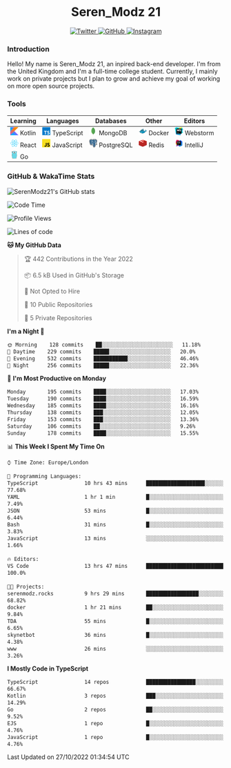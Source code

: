 <div align="center">
  <h1>Seren_Modz 21</h1>
  <a href="https://twitter.com/SerenModz21">
    <img alt="Twitter" src="https://img.shields.io/badge/twitter%20-%231DA1F2.svg?&style=for-the-badge&logo=Twitter&logoColor=white">
  </a>
  <a href="https://github.com/SerenModz21">
    <img alt="GitHub" src="https://img.shields.io/badge/github%20-%23121011.svg?&style=for-the-badge&logo=github&logoColor=white">
  </a>
  <a href="https://www.instagram.com/serenmodz21">
    <img alt="Instagram" src="https://img.shields.io/badge/instagram%20-%23E4405F.svg?&style=for-the-badge&logo=Instagram&logoColor=white">
  </a>
</div>

### Introduction

Hello! My name is Seren_Modz 21, an inpired back-end developer. I'm from the United Kingdom and I'm a full-time college student. Currently, I mainly work on private projects but I plan to grow and achieve my goal of working on more open source projects. 

### Tools

 **Learning**                                        | **Languages**                                               | **Databases**                                               | **Other**                                           | **Editors**                                                  
-----------------------------------------------------|-------------------------------------------------------------|-------------------------------------------------------------|-----------------------------------------------------|--------------------------------------------------------------
 <img width="19px" src="./assets/kotlin.svg"> Kotlin | <img width="19px" src="./assets/typescript.svg"> TypeScript | <img width="19px" src="./assets/mongodb.svg"> MongoDB       | <img width="19px" src="./assets/docker.svg"> Docker | <img width="19px" src="./assets/webstorm.svg"> Webstorm      
 <img width="19px" src="./assets/react.svg"> React   | <img width="19px" src="./assets/javascript.svg"> JavaScript | <img width="19px" src="./assets/postgresql.svg"> PostgreSQL | <img width="19px" src="./assets/redis.svg"> Redis   | <img width="19px" src="./assets/intellij-idea.svg"> IntelliJ
 <img width="19px" src="./assets/go.svg"> Go         |                                                             |                                                             |                                                     |                                                                                                               

### GitHub & WakaTime Stats

![SerenModz21's GitHub stats](https://github-readme-stats.vercel.app/api?username=SerenModz21&show_icons=true&theme=dark)

<!--START_SECTION:waka-->
![Code Time](http://img.shields.io/badge/Code%20Time-1%2C585%20hrs%2056%20mins-blue)

![Profile Views](http://img.shields.io/badge/Profile%20Views-0-blue)

![Lines of code](https://img.shields.io/badge/From%20Hello%20World%20I%27ve%20Written-14%20Thousand%20lines%20of%20code-blue)

**🐱 My GitHub Data** 

> 🏆 442 Contributions in the Year 2022
 > 
> 📦 6.5 kB Used in GitHub's Storage 
 > 
> 🚫 Not Opted to Hire
 > 
> 📜 10 Public Repositories 
 > 
> 🔑 5 Private Repositories  
 > 
**I'm a Night 🦉** 

```text
🌞 Morning    128 commits    ██░░░░░░░░░░░░░░░░░░░░░░░   11.18% 
🌆 Daytime    229 commits    █████░░░░░░░░░░░░░░░░░░░░   20.0% 
🌃 Evening    532 commits    ███████████░░░░░░░░░░░░░░   46.46% 
🌙 Night      256 commits    █████░░░░░░░░░░░░░░░░░░░░   22.36%

```
📅 **I'm Most Productive on Monday** 

```text
Monday       195 commits    ████░░░░░░░░░░░░░░░░░░░░░   17.03% 
Tuesday      190 commits    ████░░░░░░░░░░░░░░░░░░░░░   16.59% 
Wednesday    185 commits    ████░░░░░░░░░░░░░░░░░░░░░   16.16% 
Thursday     138 commits    ███░░░░░░░░░░░░░░░░░░░░░░   12.05% 
Friday       153 commits    ███░░░░░░░░░░░░░░░░░░░░░░   13.36% 
Saturday     106 commits    ██░░░░░░░░░░░░░░░░░░░░░░░   9.26% 
Sunday       178 commits    ████░░░░░░░░░░░░░░░░░░░░░   15.55%

```


📊 **This Week I Spent My Time On** 

```text
⌚︎ Time Zone: Europe/London

💬 Programming Languages: 
TypeScript               10 hrs 43 mins      ███████████████████░░░░░░   77.68% 
YAML                     1 hr 1 min          █░░░░░░░░░░░░░░░░░░░░░░░░   7.49% 
JSON                     53 mins             █░░░░░░░░░░░░░░░░░░░░░░░░   6.44% 
Bash                     31 mins             █░░░░░░░░░░░░░░░░░░░░░░░░   3.83% 
JavaScript               13 mins             ░░░░░░░░░░░░░░░░░░░░░░░░░   1.66%

🔥 Editors: 
VS Code                  13 hrs 47 mins      █████████████████████████   100.0%

🐱‍💻 Projects: 
serenmodz.rocks          9 hrs 29 mins       █████████████████░░░░░░░░   68.82% 
docker                   1 hr 21 mins        ██░░░░░░░░░░░░░░░░░░░░░░░   9.84% 
TDA                      55 mins             █░░░░░░░░░░░░░░░░░░░░░░░░   6.65% 
skynetbot                36 mins             █░░░░░░░░░░░░░░░░░░░░░░░░   4.38% 
www                      26 mins             ░░░░░░░░░░░░░░░░░░░░░░░░░   3.26%

```

**I Mostly Code in TypeScript** 

```text
TypeScript               14 repos            ████████████████░░░░░░░░░   66.67% 
Kotlin                   3 repos             ███░░░░░░░░░░░░░░░░░░░░░░   14.29% 
Go                       2 repos             ██░░░░░░░░░░░░░░░░░░░░░░░   9.52% 
EJS                      1 repo              █░░░░░░░░░░░░░░░░░░░░░░░░   4.76% 
JavaScript               1 repo              █░░░░░░░░░░░░░░░░░░░░░░░░   4.76%

```



 Last Updated on 27/10/2022 01:34:54 UTC
<!--END_SECTION:waka-->
